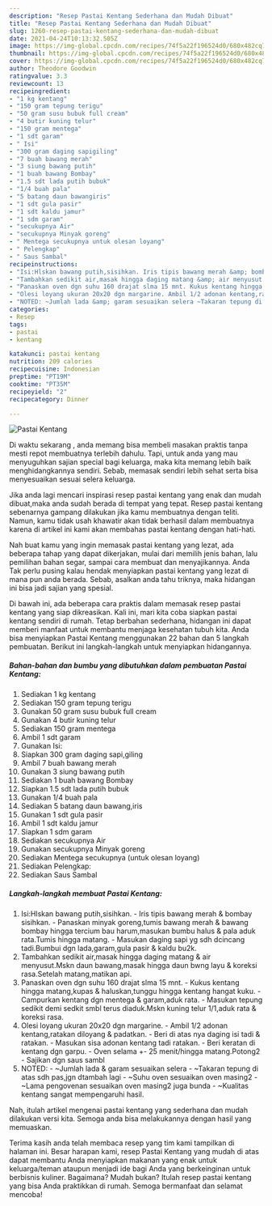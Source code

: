 ```yaml
---
description: "Resep Pastai Kentang Sederhana dan Mudah Dibuat"
title: "Resep Pastai Kentang Sederhana dan Mudah Dibuat"
slug: 1260-resep-pastai-kentang-sederhana-dan-mudah-dibuat
date: 2021-04-24T10:13:32.505Z
image: https://img-global.cpcdn.com/recipes/74f5a22f196524d0/680x482cq70/pastai-kentang-foto-resep-utama.jpg
thumbnail: https://img-global.cpcdn.com/recipes/74f5a22f196524d0/680x482cq70/pastai-kentang-foto-resep-utama.jpg
cover: https://img-global.cpcdn.com/recipes/74f5a22f196524d0/680x482cq70/pastai-kentang-foto-resep-utama.jpg
author: Theodore Goodwin
ratingvalue: 3.3
reviewcount: 13
recipeingredient:
- "1 kg kentang"
- "150 gram tepung terigu"
- "50 gram susu bubuk full cream"
- "4 butir kuning telur"
- "150 gram mentega"
- "1 sdt garam"
- " Isi"
- "300 gram daging sapigiling"
- "7 buah bawang merah"
- "3 siung bawang putih"
- "1 buah bawang Bombay"
- "1.5 sdt lada putih bubuk"
- "1/4 buah pala"
- "5 batang daun bawangiris"
- "1 sdt gula pasir"
- "1 sdt kaldu jamur"
- "1 sdm garam"
- "secukupnya Air"
- "secukupnya Minyak goreng"
- " Mentega secukupnya untuk olesan loyang"
- " Pelengkap"
- " Saus Sambal"
recipeinstructions:
- "Isi:Hlskan bawang putih,sisihkan. Iris tipis bawang merah &amp; bombay sisihkan. Panaskan minyak goreng,tumis bawang merah &amp; bawang bombay hingga tercium bau harum,masukan bumbu halus &amp; pala aduk rata.Tumis hingga matang. Masukan daging sapi yg sdh dcincang tadi.Bumbui dgn lada,garam,gula pasir &amp; kaldu bu2k."
- "Tambahkan sedikit air,masak hingga daging matang &amp; air menyusut.Mskn daun bawang,masak hingga daun bwng layu &amp; koreksi rasa.Setelah matang,matikan api."
- "Panaskan oven dgn suhu 160 drajat slma 15 mnt. Kukus kentang hingga matang,kupas &amp; haluskan,tunggu hingga kentang hangat kuku. Campurkan kentang dgn mentega &amp; garam,aduk rata. Masukan tepung sedikit demi sedkit smbl terus diaduk.Mskn kuning telur 1/1,aduk rata &amp; koreksi rasa."
- "Olesi loyang ukuran 20x20 dgn margarine. Ambil 1/2 adonan kentang,ratakan diloyang &amp; padatkan. Beri di atas nya daging isi tadi &amp; ratakan. Masukan sisa adonan kentang tadi ratakan. Beri keratan di kentang dgn garpu. Oven selama +- 25 menit/hingga matang.Potong2 Sajikan dgn saus sambl"
- "NOTED: ~Jumlah lada &amp; garam sesuaikan selera ~Takaran tepung di atas sdh pas,jgn dtambah lagi ~Suhu oven sesuaikan oven masing2 ~Lama pengovenan sesuaikan oven masing2 juga bunda ~Kualitas kentang sangat mempengaruhi hasil."
categories:
- Resep
tags:
- pastai
- kentang

katakunci: pastai kentang 
nutrition: 209 calories
recipecuisine: Indonesian
preptime: "PT19M"
cooktime: "PT35M"
recipeyield: "2"
recipecategory: Dinner

---
```



![Pastai Kentang](https://img-global.cpcdn.com/recipes/74f5a22f196524d0/680x482cq70/pastai-kentang-foto-resep-utama.jpg)

Di waktu  sekarang , anda memang bisa membeli masakan praktis tanpa mesti repot membuatnya terlebih dahulu. Tapi, untuk anda yang mau menyuguhkan sajian special bagi keluarga, maka kita memang lebih baik menghidangkannya sendiri. Sebab, memasak sendiri lebih sehat serta bisa menyesuaikan sesuai selera keluarga.

Jika anda lagi mencari inspirasi resep pastai kentang yang enak dan mudah dibuat,maka anda sudah berada di tempat yang tepat. Resep pastai kentang  sebenarnya gampang dilakukan jika kamu membuatnya dengan teliti. Namun, kamu tidak usah khawatir akan tidak berhasil dalam membuatnya 
karena di artikel ini kami akan membahas pastai kentang dengan hati-hati.  



Nah buat kamu yang ingin memasak pastai kentang yang lezat, ada beberapa tahap yang dapat dikerjakan, mulai dari memilih jenis bahan, lalu pemilihan bahan segar, sampai cara membuat dan menyajikannya. Anda Tak perlu pusing kalau hendak menyiapkan pastai kentang yang lezat di mana pun anda berada. Sebab, asalkan anda  tahu triknya, maka hidangan ini bisa jadi sajian yang spesial.

Di bawah ini, ada beberapa cara praktis  dalam memasak resep pastai kentang yang siap dikreasikan. Kali ini, mari kita coba siapkan pastai kentang sendiri di rumah. Tetap berbahan sederhana, hidangan ini dapat memberi manfaat untuk membantu menjaga kesehatan tubuh kita. Anda bisa menyiapkan Pastai Kentang menggunakan 22 bahan dan 5 langkah pembuatan. Berikut ini langkah-langkah untuk menyiapkan hidangannya.

<!--inarticleads1-->

##### Bahan-bahan dan bumbu yang dibutuhkan dalam pembuatan Pastai Kentang:

1. Sediakan 1 kg kentang
1. Sediakan 150 gram tepung terigu
1. Gunakan 50 gram susu bubuk full cream
1. Gunakan 4 butir kuning telur
1. Sediakan 150 gram mentega
1. Ambil 1 sdt garam
1. Gunakan  Isi:
1. Siapkan 300 gram daging sapi,giling
1. Ambil 7 buah bawang merah
1. Gunakan 3 siung bawang putih
1. Sediakan 1 buah bawang Bombay
1. Siapkan 1.5 sdt lada putih bubuk
1. Gunakan 1/4 buah pala
1. Sediakan 5 batang daun bawang,iris
1. Gunakan 1 sdt gula pasir
1. Ambil 1 sdt kaldu jamur
1. Siapkan 1 sdm garam
1. Sediakan secukupnya Air
1. Gunakan secukupnya Minyak goreng
1. Sediakan  Mentega secukupnya (untuk olesan loyang)
1. Sediakan  Pelengkap:
1. Sediakan  Saus Sambal




<!--inarticleads2-->

##### Langkah-langkah membuat Pastai Kentang:

1. Isi:Hlskan bawang putih,sisihkan. - Iris tipis bawang merah &amp; bombay sisihkan. - Panaskan minyak goreng,tumis bawang merah &amp; bawang bombay hingga tercium bau harum,masukan bumbu halus &amp; pala aduk rata.Tumis hingga matang. - Masukan daging sapi yg sdh dcincang tadi.Bumbui dgn lada,garam,gula pasir &amp; kaldu bu2k.
1. Tambahkan sedikit air,masak hingga daging matang &amp; air menyusut.Mskn daun bawang,masak hingga daun bwng layu &amp; koreksi rasa.Setelah matang,matikan api.
1. Panaskan oven dgn suhu 160 drajat slma 15 mnt. - Kukus kentang hingga matang,kupas &amp; haluskan,tunggu hingga kentang hangat kuku. - Campurkan kentang dgn mentega &amp; garam,aduk rata. - Masukan tepung sedikit demi sedkit smbl terus diaduk.Mskn kuning telur 1/1,aduk rata &amp; koreksi rasa.
1. Olesi loyang ukuran 20x20 dgn margarine. - Ambil 1/2 adonan kentang,ratakan diloyang &amp; padatkan. - Beri di atas nya daging isi tadi &amp; ratakan. - Masukan sisa adonan kentang tadi ratakan. - Beri keratan di kentang dgn garpu. - Oven selama +- 25 menit/hingga matang.Potong2 - Sajikan dgn saus sambl
1. NOTED: - ~Jumlah lada &amp; garam sesuaikan selera - ~Takaran tepung di atas sdh pas,jgn dtambah lagi - ~Suhu oven sesuaikan oven masing2 - ~Lama pengovenan sesuaikan oven masing2 juga bunda - ~Kualitas kentang sangat mempengaruhi hasil.




Nah, itulah artikel mengenai  pastai kentang  yang sederhana dan mudah dilakukan versi kita. Semoga anda bisa melakukannya dengan hasil yang memuaskan. 

Terima kasih anda telah membaca resep yang tim kami tampilkan di halaman ini. Besar harapan kami, resep  Pastai Kentang yang mudah di atas dapat membantu Anda menyiapkan makanan yang enak untuk keluarga/teman ataupun menjadi ide bagi Anda yang berkeinginan untuk berbisnis kuliner. Bagaimana? Mudah bukan? Itulah resep pastai kentang yang bisa Anda praktikkan di rumah. Semoga bermanfaat dan selamat mencoba!

